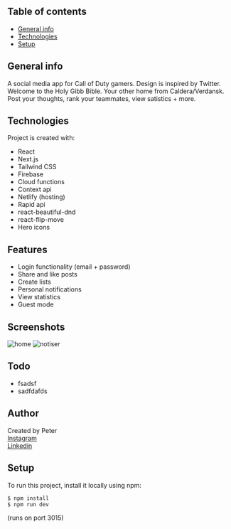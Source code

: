 ## Table of contents

- [General info](#general-info)
- [Technologies](#technologies)
- [Setup](#setup)

## General info

A social media app for Call of Duty gamers. Design is inspired by Twitter. Welcome to the Holy Gibb Bible. Your other home from Caldera/Verdansk. Post your thoughts, rank your teammates, view satistics + more.

## Technologies

Project is created with:

- React
- Next.js
- Tailwind CSS
- Firebase
- Cloud functions
- Context api
- Netlify (hosting)
- Rapid api
- react-beautiful-dnd
- react-flip-move
- Hero icons

## Features

- Login functionality (email + password)
- Share and like posts
- Create lists
- Personal notifications
- View statistics
- Guest mode

## Screenshots

![home](https://user-images.githubusercontent.com/17027312/149797152-110e4a10-d9e2-4b4b-a323-e27a78acea56.png)
![notiser](https://user-images.githubusercontent.com/17027312/149797165-1da1a58d-c259-4f21-961e-49207ba0fe86.png)


## Todo

- fsadsf
- sadfdafds

## Author

Created by Peter<br />
[Instagram](https://www.instagram.com/petee_10/)<br />
[Linkedin](https://www.linkedin.com/in/peter-eriksson-13b8b1120/)

## Setup

To run this project, install it locally using npm:

```
$ npm install
$ npm run dev
```

(runs on port 3015)
